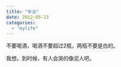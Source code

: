 ```yaml
---
title: "毕业"
date: 2012-05-23
categories: 
  - "mylife"
---
```


不要喝酒，喝酒不要超过2瓶，两瓶不要是白的。

我想，到时候，有人会哭的像泥人吧。

